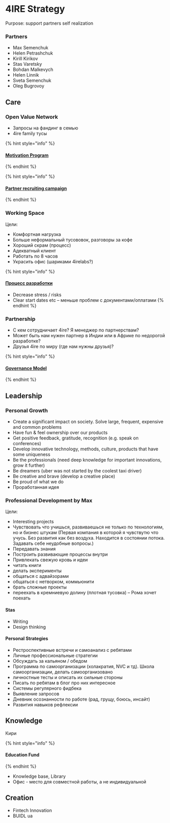 # 4IRE Strategy

Purpose: support partners self realization

### Partners

* Max Semenchuk
* Helen Petrashchuk
* Kirill Kirikov
* Stas Varetsky
* Bohdan Malkevych
* Helen Linnik
* Sveta Semenchuk
* Oleg Bugrovoy

## Care

### Open Value Network

* Запросы на фандинг в семью
* 4ire family тусы

{% hint style="info" %}
#### [Motivation Program](motivation-program.md)
{% endhint %}

{% hint style="info" %}
#### [Partner recruiting campaign](partner-recruiting-campaign.md)
{% endhint %}

### Working Space

Цели:

* Комфортная нагрузка
* Больше неформальный тусововок, разговоры за кофе
* Хороший скрам \(процесс\)
* Адекватный клиент
* Работать по 8 часов
* Украсить офис \(шариками 4irelabs?\)

{% hint style="info" %}
#### [Процесс разработки](https://wiki.4irelabs.com/docs/how-we-work)

* Decrease stress / risks
* Clear start dates etc – меньше проблем с документами/оплатами
{% endhint %}

### Partnership

* С кем сотрудничает 4ire? Я менеджер по партнерствам?
* Может быть нам нужен партнер в Индии или в Африке по недорогой разработке?
* Друзья 4ire по миру \(где нам нужны друзья\)?

{% hint style="info" %}
#### [Governance Model](governance.md)
{% endhint %}

## Leadership

### Personal Growth

* Create a significant impact on society. Solve large, frequent, expensive and common problems
* Have fun & feel ownership over our products
* Get positive feedback, gratitude, recognition \(e.g. speak on conferences\)
* Develop innovative technology, methods, culture, products that have some uniqueness
* Be the professionals \(need deep knowledge for important innovations, grow it further\)
* Be dreamers \(uber was not started by the coolest taxi driver\)
* Be creative and brave \(develop a creative place\)
* Be proud of what we do
* Проработанная идея

### Professional Development by Max

Цели:

* Interesting projects
* Чувствовать что учишься, развиваешься не только по технологиям, но и бизнес штукам \(Первая компания в которой я чувствутю что учусь. Без развития как без воздуха. Находится в состоянии потока. Задавать себе неудобные вопросы.\)
* Передавать знания
* Построить развивающие процессы внутри
* Привлекать свежую кровь и идеи
* читать книги
* делать эксперименты
* общаться с адвайзорами
* общаться с нетворком, коммьюнити
* брать сложные проекты
* переехать в кремниевую долину \(плотная тусовка\) – Рома хочет поехать

#### Stas

* Writing
* Design thinking

#### Personal Strategies

* Рестроспективные встречи и самоанализ с ребятами
* Личные профессиональные стратегии
* Обсуждать за кальяном / обедом
* Программа по самоорганизации \(холакратия, NVC и тд\). Школа самоорганизации, делать самоорганизовано
* личностные тесты и описать их сильные стороны
* Писать по ребятам в блог про них интересное
* Системы регулярного фидбека
* Выявление запросов
* Дневник осознанности по работе \(рад, грущу, боюсь, инсайт\)
* Развития навыков рефлексии

## Knowledge

Кири

{% hint style="info" %}
#### Education Fund
{% endhint %}

* Knowledge base, Library
* Офис - место для совместной работы, а не индивидуальной

## Creation

* Fintech Innovation
* BUIDL ua

### 




